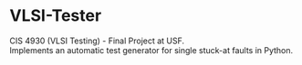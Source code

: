 # VLSI-Tester
CIS 4930 (VLSI Testing) - Final Project at USF.  
Implements an automatic test generator for single stuck-at faults in Python.
